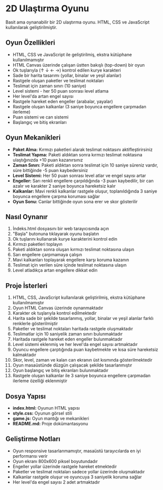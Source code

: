 # 2D Ulaştırma Oyunu

Basit ama oynanabilir bir 2D ulaştırma oyunu. HTML, CSS ve JavaScript kullanılarak geliştirilmiştir.

## Oyun Özellikleri

- HTML, CSS ve JavaScript ile geliştirilmiş, ekstra kütüphane kullanılmamıştır
- HTML Canvas üzerinde çalışan üstten bakışlı (top-down) bir oyun
- Ok tuşlarıyla (↑ ↓ ← →) kontrol edilen kurye karakteri
- Sade bir harita tasarımı (yollar, binalar ve yeşil alanlar)
- Rastgele oluşan paketler ve teslimat noktaları
- Teslimat için zaman sınırı (10 saniye)
- Level sistemi - her 50 puan sonrası level atlama
- Her level'da artan engel sayısı
- Rastgele hareket eden engeller (arabalar, yayalar)
- Rastgele oluşan kalkanlar (3 saniye boyunca engellere çarpmadan ilerleme)
- Puan sistemi ve can sistemi
- Başlangıç ve bitiş ekranları

## Oyun Mekanikleri

- **Paket Alma:** Kırmızı paketleri alarak teslimat noktasını aktifleştirirsiniz
- **Teslimat Yapma:** Paketi aldıktan sonra kırmızı teslimat noktasına ulaştığınızda +10 puan kazanırsınız
- **Zaman Sınırı:** Paketi aldıktan sonra teslimat için 10 saniye süreniz vardır, süre bittiğinde -5 puan kaybedersiniz
- **Level Sistemi:** Her 50 puan sonrası level atlar ve engel sayısı artar
- **Engeller:** Sarı renkli engellere çarpıldığında -3 puan kaybedilir, bir can azalır ve karakter 2 saniye boyunca hareketsiz kalır
- **Kalkanlar:** Mavi renkli kalkanlar rastgele oluşur, toplanıldığında 3 saniye boyunca engellere çarpma koruması sağlar
- **Oyun Sonu:** Canlar bittiğinde oyun sona erer ve skor gösterilir

## Nasıl Oynanır

1. İndeks.html dosyasını bir web tarayıcısında açın
2. "Başla" butonuna tıklayarak oyunu başlatın
3. Ok tuşlarını kullanarak kurye karakterini kontrol edin
4. Kırmızı paketleri toplayın
5. Paketi aldıktan sonra oluşan kırmızı teslimat noktasına ulaşın
6. Sarı engellere çarpmamaya çalışın
7. Mavi kalkanları toplayarak engellere karşı koruma kazanın
8. Teslimat için verilen süre içinde teslimat noktasına ulaşın
9. Level atladıkça artan engellere dikkat edin

## Proje İsterleri

1. HTML, CSS, JavaScript kullanılarak geliştirilmiş, ekstra kütüphane kullanılmamıştır
2. Oyun HTML Canvas üzerinde oynanmaktadır
3. Karakter ok tuşlarıyla kontrol edilmektedir
4. Harita sade bir şekilde tasarlanmış, yollar, binalar ve yeşil alanlar farklı renklerle gösterilmiştir
5. Paketler ve teslimat noktaları haritada rastgele oluşmaktadır
6. Teslimatlar için 10 saniyelik zaman sınırı bulunmaktadır
7. Haritada rastgele hareket eden engeller bulunmaktadır
8. Level sistemi eklenmiş ve her level'da engel sayısı artmaktadır
9. Oyuncu engellere çarptığında puan kaybetmekte ve kısa süre hareketsiz kalmaktadır
10. Skor, level, zaman ve kalan can ekranın üst kısmında gösterilmektedir
11. Oyun masaüstünde düzgün çalışacak şekilde tasarlanmıştır
12. Oyun başlangıç ve bitiş ekranları bulunmaktadır
13. Rastgele oluşan kalkanlar ile 3 saniye boyunca engellere çarpmadan ilerleme özelliği eklenmiştir

## Dosya Yapısı

- **index.html:** Oyunun HTML yapısı
- **style.css:** Oyunun görsel stili
- **game.js:** Oyun mantığı ve mekanikleri
- **README.md:** Proje dokümantasyonu

## Geliştirme Notları

- Oyun responsive tasarlanmamıştır, masaüstü tarayıcılarda en iyi performansı verir
- Oyun ekranı 800x600 piksel boyutundadır
- Engeller yollar üzerinde rastgele hareket etmektedir
- Paketler ve teslimat noktaları sadece yollar üzerinde oluşmaktadır
- Kalkanlar rastgele oluşur ve oyuncuya 3 saniyelik koruma sağlar
- Her level'da engel sayısı 2 adet artmaktadır
